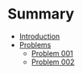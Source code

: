 # Summary

- [Introduction](introduction.md)
- [Problems](problems.md)
  - [Problem 001](p001.md)
  - [Problem 002](p002.md)
